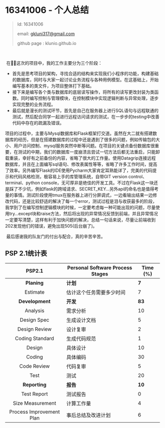 # 16341006 - 个人总结

>Id: 16341006
>
>email: gkluni317@gmail.com
>
>github page : klunio.github.io

​	

​	在这次的项目中，我的工作主要分为三个阶段：

- 首先是思考项目的架构，寻找合适的结构来实现我们小程序的功能，构建基础的数据库，同时与大家一起讨论业务流程与各种用例模型。在这基础上，开始编写基本的类文件，为项目整体打下基础。
- 接下来是编写各个类与数据库的底层读写操作，将所有的读写更改封装为类函数。同时编写控制与管理模块，在控制模块中实现逻辑判断与异常处理，逐步实现完整的业务流程。
- 最后就是漫长的测试环节，首先是自己在服务器上进行SQL语句与远程联通的测试，然后配合同学一起进行远程访问请求的测试，在一步步的testing中改善代码中存在的疏漏及错误。



​	项目的过程中，主要与Mysql数据库和Flask框架打交道。虽然在大二就有搭建数据库的经历，但是在搭建数据库的过程中还是遇到了很多的问题，例如传输包的大小、用户访问控制、mysql服务突然中断等问题。在项目的关键点备份数据库很重要，在测试的中期，我们的数据库一度崩溃且尝试一切方法后都无法重启，只能卸载重装，幸好有之前备份的内容，省略了很大的工作量。使用Datagrip连接远程数据库，并且在上面编写sql语句、修改表属性等等，省略了许多工作时间，提高了效率。另外编写Flask的IDE使用Pycharm大家肯定耳熟能详了，完美的代码提示和代码风格检测，极容易上手的库管理系统，自带GIT version control、terminal、python console，无可厚非是绝佳的开发工具。不过在Flask这一块还是踩了不少坑，例如flask的跨域请求、SECRET_KEY…另外api的命名也是值得考量的事情。测试阶段使用tmux在服务器上进行分屏调式，一边看输出结果一边修改代码，还是比较舒适的解决了每一个error，测试过程是泪与收获最多的阶段，我学到了在编写控制逻辑模块的时候，一定要考虑每一种可能出现的问题，尽量使用try…except块和raise方法，然后将出现的异常情况反馈到前端，并且异常情况一定要写清楚，这样有利于加快问题的解决，总结一句话来说，尽量让前端收到202发现他们的错误，避免出现505(后台崩了)。

​	最后感谢我的队友门的付出与配合，真的辛苦辛苦。

## PSP 2.1统计表

|          PSP2.1          | Personal Software Process Stages | Time (%) |
| :----------------------: | -------------------------------- | -------- |
|       __Planing__        | __计划__                         | __7__    |
|         Estimate         | 估计这个任务需要多少时间         | 7        |
|     __Development__      | __开发__                         | __83__   |
|         Analysis         | 需求分析                         | 10       |
|       Design Spec        | 生成设计文档                     | 5        |
|      Design Review       | 设计复审                         | 2        |
|     Coding Standard      | 生成代码规范                     | 1        |
|          Design          | 具体设计                         | 10       |
|          Coding          | 具体编码                         | 30       |
|       Code Review        | 代码复审                         | 5        |
|           Test           | 测试                             | 20       |
|      __Reporting__       | __报告__                         | __10__   |
|       Test Report        | 测试报告                         | 0        |
|     Size Measurement     | 计算工作量                       | 4        |
| Process Improvement Plan | 事后总结及改进计划               | 6        |


